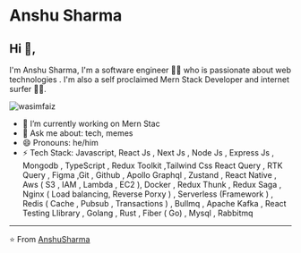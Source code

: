 # Anshu Sharma 

## Hi 👋, 
I'm Anshu Sharma, I'm a software engineer 👨‍💻 who is passionate about web technologies . I'm also a self proclaimed Mern Stack Developer and internet surfer 
🏄‍♂️. 

<p align="left"> <img src="https://komarev.com/ghpvc/?username=anshu4sharma&label=Profile%20views&color=0e75b6&style=flat" alt="wasimfaiz" /> </p>

- 🔭 I’m currently working on Mern Stac
- 💬 Ask me about: tech, memes
- 😄 Pronouns: he/him
-  ⚡ Tech Stack: Javascript, React Js , Next Js , Node Js , Express Js , Mongodb , TypeScript , Redux Toolkit ,Tailwind Css
                 React Query , RTK Query , Figma ,Git , Github  , Apollo Graphql , Zustand , React Native , Aws ( S3 , IAM , Lambda , EC2 ), Docker , Redux Thunk , Redux Saga , Nginx  ( Load balancing, Reverse Porxy ) , Serverless (Framework ) , Redis ( Cache , Pubsub , Transactions )  , Bullmq , Apache Kafka , React Testing LIibrary , Golang , Rust , Fiber ( Go) , Mysql , Rabbitmq 


---
⭐️ From [AnshuSharma](https://github.com/anshu4sharma)
